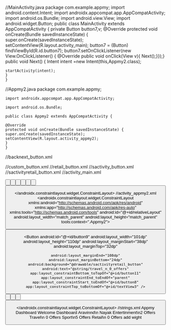 //MainActivity.java
    package com.example.appmy;
    import android.content.Intent;
    import androidx.appcompat.app.AppCompatActivity;
    import android.os.Bundle;
    import android.view.View;
    import android.widget.Button;
    public class MainActivity extends AppCompatActivity {
    private Button button7,v;
    @Override
    protected void onCreate(Bundle savedInstanceState) {
    super.onCreate(savedInstanceState);
    setContentView(R.layout.activity_main);
    button7 = (Button) findViewById(R.id.button7);
    button7.setOnClickListener(new View.OnClickListener()
    {
    @Override
    public void onClick(View v){
    Next();}});}
    public void Next()
    {
    Intent intent =new Intent(this,Appmy2.class);

    startActivity(intent);
    }
    }
//Appmy2.java
    package com.example.appmy;

    import androidx.appcompat.app.AppCompatActivity;

    import android.os.Bundle;

    public class Appmy2 extends AppCompatActivity {

    @Override
    protected void onCreate(Bundle savedInstanceState) {
    super.onCreate(savedInstanceState);
    setContentView(R.layout.activity_appmy2);
    }
    }
//backnext_button.xml
    <?xml version="1.0" encoding="utf-8"?>
<shape xmlns:android="http://schemas.android.com/apk/res/android" android:shape="rectangle">
    <solid android:color="#F9FAFA"/>
    <corners android:radius="1000000dp"/>

</shape>
//custom_button.xml
    <?xml version="1.0" encoding="utf-8"?>
<shape xmlns:android="http://schemas.android.com/apk/res/android" android:shape="rectangle">
<solid android:color="#009688"/>
<corners android:radius="1000000dp"/>

</shape>
//retail_button.xml
    <?xml version="1.0" encoding="utf-8"?>
<shape xmlns:android="http://schemas.android.com/apk/res/android" android:shape="rectangle">
<solid android:color="#85C2D6CB"/>
<corners android:radius="1000000dp"/>

</shape>
//sactivity_button.xml
    <?xml version="1.0" encoding="utf-8"?>
<shape xmlns:android="http://schemas.android.com/apk/res/android" android:shape="rectangle">
<solid android:color="#03A9F4"/>
<corners android:radius="10dp"/>

</shape>
//sactivityretail_button.xml
    <?xml version="1.0" encoding="utf-8"?>
<shape xmlns:android="http://schemas.android.com/apk/res/android" android:shape="rectangle">
<solid android:color="#C3F9FAFA"/>
<corners android:radius="10dp"/>

</shape>
//activity_main.xml
    <?xml version="1.0" encoding="utf-8"?>
<androidx.constraintlayout.widget.ConstraintLayout xmlns:android="http://schemas.android.com/apk/res/android"
xmlns:app="http://schemas.android.com/apk/res-auto"
xmlns:tools="http://schemas.android.com/tools"
android:layout_width="match_parent"
android:layout_height="match_parent"
tools:context=".MainActivity">

<TextView
    android:layout_width="476dp"
    android:layout_height="62dp"
    android:text="Choose Categories that represent \n              what you want to see"
    android:textSize="20dp"
    tools:context=".MainActivity"
    tools:layout_editor_absoluteX="52dp"
    tools:layout_editor_absoluteY="16dp" />

<Button
    android:id="@+id/button3"
    android:layout_width="134dp"
    android:layout_height="131dp"
    android:background="@drawable/custom_button"
    android:text="Food"
    tools:layout_editor_absoluteX="52dp"
    tools:layout_editor_absoluteY="106dp" />

<Button
    android:id="@+id/button"
    android:layout_width="105dp"
    android:layout_height="111dp"
    android:background="@drawable/retail_button"
    android:text="Retail"
    tools:layout_editor_absoluteX="233dp"
    tools:layout_editor_absoluteY="126dp" />

<Button
    android:id="@+id/button2"
    android:layout_width="123dp"
    android:layout_height="129dp"
    android:background="@drawable/retail_button"
    android:text="Travel"
    tools:layout_editor_absoluteX="21dp"
    tools:layout_editor_absoluteY="276dp" />

<Button
    android:id="@+id/button4"
    android:layout_width="127dp"
    android:layout_height="132dp"
    android:background="@drawable/custom_button"
    android:text="Sport"
    tools:layout_editor_absoluteX="186dp"
    tools:layout_editor_absoluteY="255dp" />

<Button
    android:id="@+id/button5"
    android:layout_width="137dp"
    android:layout_height="141dp"
    android:background="@drawable/retail_button"
    android:text="Entertainment"
    tools:layout_editor_absoluteX="233dp"
    tools:layout_editor_absoluteY="417dp" />

<Button
    android:id="@+id/button6"
    android:layout_width="wrap_content"
    android:layout_height="wrap_content"
    android:background="@drawable/backnext_button"
    android:text="Back"
    tools:layout_editor_absoluteX="31dp"
    tools:layout_editor_absoluteY="667dp" />

<Button
    android:id="@+id/button7"
    android:layout_width="wrap_content"
    android:layout_height="wrap_content"
    android:text="Next"
    android:background="@drawable/backnext_button"
    tools:layout_editor_absoluteX="307dp"
    tools:layout_editor_absoluteY="667dp" />

</androidx.constraintlayout.widget.ConstraintLayout>
//activity_appmy2.xml
    <?xml version="1.0" encoding="utf-8"?>
<androidx.constraintlayout.widget.ConstraintLayout xmlns:android="http://schemas.android.com/apk/res/android"
xmlns:app="http://schemas.android.com/apk/res-auto"
xmlns:tools="http://schemas.android.com/tools"
android:id="@+id/relativeLayout"
android:layout_width="match_parent"
android:layout_height="match_parent"
tools:context=".Appmy2">

<TextView
    android:id="@+id/textView"
    android:layout_width="648dp"
    android:layout_height="80dp"
    android:layout_marginStart="115dp"
    android:layout_marginTop="16dp"
    android:text="@string/dashboard"
    android:textSize="30sp"
    app:layout_constraintStart_toStartOf="parent"
    app:layout_constraintTop_toTopOf="parent"
    tools:context=".MainActivity" />

<Button
    android:id="@+id/button8"
    android:layout_width="104dp"
    android:layout_height="113dp"
    android:layout_marginStart="60dp"
    android:layout_marginTop="176dp"
    android:text="@string/food_n_8_offers"
    android:textSize="15sp"
    android:background="@drawable/sactivity_button"
    app:layout_constraintStart_toStartOf="parent"
    app:layout_constraintTop_toTopOf="parent" />

<Button
    android:id="@+id/button9"
    android:layout_width="101dp"
    android:layout_height="110dp"
    android:layout_marginStart="38dp"
    android:layout_marginTop="32dp"

    android:layout_marginEnd="108dp"
    android:layout_marginBottom="24dp"
    android:background="@drawable/sactivityretail_button"
    android:text="@string/travel_n_0_offers"
    app:layout_constraintBottom_toTopOf="@+id/button11"
    app:layout_constraintEnd_toEndOf="parent"
    app:layout_constraintStart_toEndOf="@+id/button8"
    app:layout_constraintTop_toBottomOf="@+id/textView3" />

<Button
    android:id="@+id/button10"
    android:layout_width="109dp"
    android:layout_height="114dp"
    android:layout_marginStart="67dp"
    android:layout_marginTop="19dp"
    android:layout_marginEnd="28dp"
    android:layout_marginBottom="7dp"
    android:background="@drawable/sactivityretail_button"
    android:text="@string/entertinment_n2_offers"
    app:layout_constraintBottom_toTopOf="@+id/button12"
    app:layout_constraintEnd_toStartOf="@+id/button11"
    app:layout_constraintStart_toStartOf="parent"
    app:layout_constraintTop_toBottomOf="@+id/button8" />

<Button
    android:id="@+id/button11"
    android:layout_width="107dp"
    android:layout_height="109dp"
    android:layout_marginStart="38dp"
    android:layout_marginTop="24dp"
    android:layout_marginEnd="107dp"
    android:background="@drawable/sactivity_button"
    android:text="@string/sport_n5_offers"
    app:layout_constraintEnd_toEndOf="parent"
    app:layout_constraintStart_toEndOf="@+id/button10"
    app:layout_constraintTop_toBottomOf="@+id/button9" />

<Button
    android:id="@+id/button12"
    android:layout_width="104dp"
    android:layout_height="104dp"
    android:layout_marginStart="60dp"
    android:layout_marginTop="7dp"
    android:layout_marginEnd="50dp"
    android:background="@drawable/sactivityretail_button"
    android:text="@string/retail_n_0_offers"
    app:layout_constraintEnd_toStartOf="@+id/button13"
    app:layout_constraintStart_toStartOf="parent"
    app:layout_constraintTop_toBottomOf="@+id/button10" />

<Button
    android:id="@+id/button13"
    android:layout_width="102dp"
    android:layout_height="100dp"
    android:layout_marginStart="50dp"
    android:layout_marginTop="12dp"
    android:background="@drawable/sactivityretail_button"
    android:text="@string/add_wight"
    app:layout_constraintStart_toEndOf="@+id/button12"
    app:layout_constraintTop_toBottomOf="@+id/button11" />

<TextView
    android:id="@+id/textView2"
    android:layout_width="292dp"
    android:layout_height="89dp"
    android:layout_marginStart="120dp"
    android:layout_marginTop="12dp"
    android:text="@string/aravinnd_n_nayak"
    android:textSize="40sp"
    app:layout_constraintEnd_toEndOf="parent"
    app:layout_constraintStart_toStartOf="parent"
    app:layout_constraintTop_toBottomOf="@+id/button12" />

<TextView
    android:id="@+id/textView3"
    android:layout_width="216dp"
    android:layout_height="59dp"
    android:layout_marginStart="90dp"
    android:layout_marginEnd="13dp"
    android:layout_marginBottom="21dp"
    android:text="@string/welcome"
    android:textSize="50sp"
    app:layout_constraintBottom_toTopOf="@+id/button8"
    app:layout_constraintEnd_toStartOf="@+id/textView"
    app:layout_constraintHorizontal_bias="0.0"
    app:layout_constraintStart_toStartOf="parent"
    app:layout_constraintTop_toBottomOf="@+id/textView" />


</androidx.constraintlayout.widget.ConstraintLayout>
//strings.xml
<resources>
<string name="app_name">Appmy</string>
<string name="dashboard">Dashboard</string>
<string name="welcome">Welcome</string>
<string name="Dashboard">Dashboard</string>
<string name="aravinnd_n_nayak">Aravinnd\n Nayak</string>
<string name="entertinment_n2_offers">Entertinment\n2 Offers</string>
<string name="travel_n_0_offers">Travel\n 0 Offers</string>
<string name="sport_n5_offers">Sport\n5 Offers</string>
<string name="retail_n_0_offers">Retail\n 0 Offers</string>
<string name="add_wight">add wight</string>
</resources>
